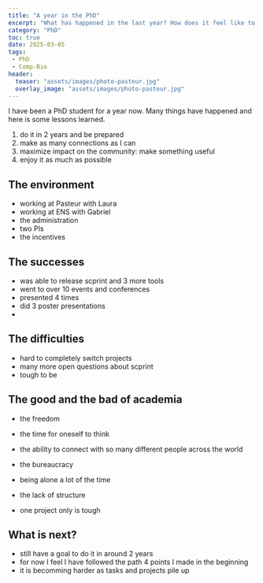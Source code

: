 ```yaml
---
title: "A year in the PhD"
excerpt: "What has happened in the last year? How does it feel like to be a PhD student?"
category: "PhD"
toc: true
date: 2025-03-05
tags:
 - PhD
 - Comp-Bio
header:
  teaser: "assets/images/photo-pasteur.jpg"
  overlay_image: "assets/images/photo-pasteur.jpg"
---
```


I have been a PhD student for a year now. Many things have happened and here is some lessons learned.

1. do it in 2 years and be prepared
2. make as many connections as I can
3. maximize impact on the community: make something useful
4. enjoy it as much as possible

## The environment

- working at Pasteur with Laura
- working at ENS with Gabriel
- the administration
- two PIs
- the incentives

## The successes

- was able to release scprint and 3 more tools
- went to over 10 events and conferences
- presented 4 times
- did 3 poster presentations
- 

## The difficulties

- hard to completely switch projects
- many more open questions about scprint
- tough to be 

## The good and the bad of academia

- the freedom
- the time for oneself to think
- the ability to connect with so many different people across the world

- the bureaucracy
- being alone a lot of the time
- the lack of structure
- one project only is tough


## What is next?

- still have a goal to do it in around 2 years
- for now I feel I have followed the path 4 points I made in the beginning
- it is becomming harder as tasks and projects pile up

